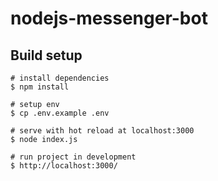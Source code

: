 # nodejs-messenger-bot

## Build setup
```
# install dependencies
$ npm install 

# setup env
$ cp .env.example .env

# serve with hot reload at localhost:3000
$ node index.js

# run project in development
$ http://localhost:3000/
```
